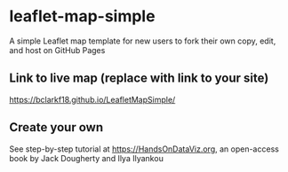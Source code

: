 # leaflet-map-simple
A simple Leaflet map template for new users to fork their own copy, edit, and host on GitHub Pages

## Link to live map (replace with link to your site)
https://bclarkf18.github.io/LeafletMapSimple/

## Create your own
See step-by-step tutorial at https://HandsOnDataViz.org, an open-access book by Jack Dougherty and Ilya Ilyankou

